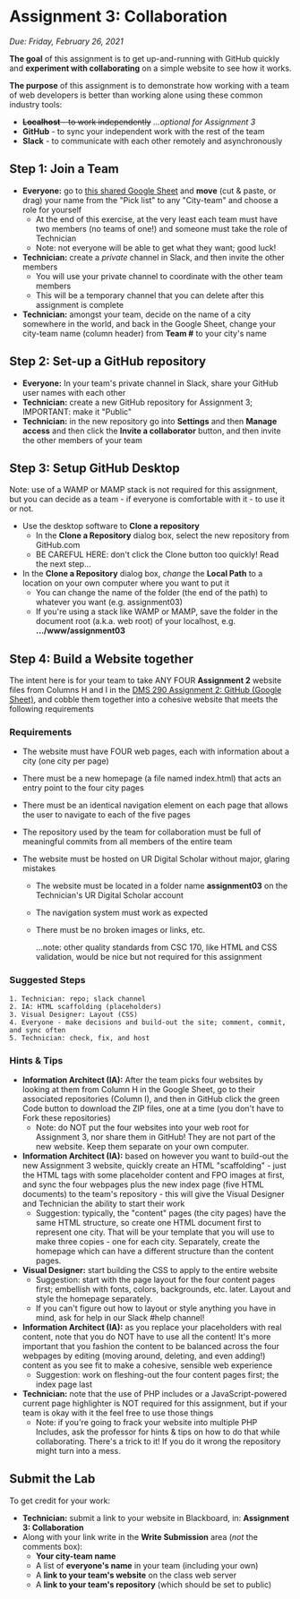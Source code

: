 # Assignment 3: Collaboration

*Due: Friday, February 26, 2021*

**The goal** of this assignment is to get up-and-running with GitHub quickly and **experiment with collaborating** on a simple website to see how it works.

**The purpose** of this assignment is to demonstrate how working with a team of web developers is better than working alone using these common industry tools:

- <s>**Localhost** - to work independently</s>&nbsp;*...optional for Assignment 3*
- **GitHub** - to sync your independent work with the rest of the team
- **Slack** - to communicate with each other remotely and asynchronously

## Step 1: Join a Team

- **Everyone:** go to [this shared Google Sheet](https://docs.google.com/spreadsheets/d/17hWZWyvZobvzQhYiwNjiSP8E1cHAMDaDE1f0p8tx7zs/edit#gid=0) and **move** (cut & paste, or drag) your name from the "Pick list" to any "City-team" and choose a role for yourself
  - At the end of this exercise, at the very least each team must have two members (no teams of one!) and someone must take the role of Technician
  - Note: not everyone will be able to get what they want; good luck!
- **Technician:** create a *private* channel in Slack, and then invite the other members
  - You will use your private channel to coordinate with the other team members
  - This will be a temporary channel that you can delete after this assignment is complete
- **Technician:** amongst your team, decide on the name of a city somewhere in the world, and back in the Google Sheet, change your city-team name (column header) from **Team #** to your city's name

## Step 2: Set-up a GitHub repository

- **Everyone:** In your team's private channel in Slack, share your GitHub user names with each other
- **Technician:** create a new GitHub repository for Assignment 3; IMPORTANT: make it "Public"
- **Technician:** in the new repository go into **Settings** and then **Manage access** and then click the **Invite a collaborator** button, and then invite the other members of your team

## Step 3: Setup GitHub Desktop

Note: use of a WAMP or MAMP stack is not required for this assignment, but you can decide as a team - if everyone is comfortable with it - to use it or not.  

- Use the desktop software to **Clone a repository** 
  - In the **Clone a Repository** dialog box, select the new repository from GitHub.com
  - BE CAREFUL HERE: don't click the Clone button too quickly!  Read the next step...
- In the **Clone a Repository** dialog box, *change* the **Local Path** to a location on your own computer where you want to put it
  - You can change the name of the folder (the end of the path) to whatever you want (e.g. assignment03)
  - If you're using a stack like WAMP or MAMP, save the folder in the document root (a.k.a. web root) of your localhost, e.g. **.../www/assignment03**

## Step 4: Build a Website together

The intent here is for your team to take ANY FOUR **Assignment 2** website files from Columns H and I in the [DMS 290 Assignment 2: GitHub (Google Sheet)](https://docs.google.com/spreadsheets/d/1rAZzYDRKwMR2A0Kp43eG-GwvD_hC88srLtbNwXHsvtM/edit#gid=0), and cobble them together into a cohesive website that meets the following requirements

### Requirements

- The website must have FOUR web pages, each with information about a city (one city per page)

- There must be a new homepage (a file named index.html) that acts an entry point to the four city pages

- There must be an identical navigation element on each page that allows the user to navigate to each of the five pages

- The repository used by the team for collaboration must be full of meaningful commits from all members of the entire team

- The website must be hosted on UR Digital Scholar without major, glaring mistakes

  - The website must be located in a folder name **assignment03** on the Technician's UR Digital Scholar account

  - The navigation system must work as expected

  - There must be no broken images or links, etc.

    ...note: other quality standards from CSC 170, like HTML and CSS validation, would be nice but not required for this assignment

### Suggested Steps

    1. Technician: repo; slack channel
    2. IA: HTML scaffolding (placeholders)
    3. Visual Designer: Layout (CSS)
    4. Everyone - make decisions and build-out the site; comment, commit, and sync often
    5. Technician: check, fix, and host

### Hints & Tips

- **Information Architect (IA):** After the team picks four websites by looking at them from Column H in the Google Sheet, go to their associated repositories (Column I), and then in GitHub click the green Code button to download the ZIP files, one at a time (you don't have to Fork these repositories)
  - Note: do NOT put the four websites into your web root for Assignment 3, nor share them in GitHub!  They are not part of the new website.  Keep them separate on your own computer.
- **Information Architect (IA):** based on however you want to build-out the new Assignment 3 website, quickly create an HTML "scaffolding" - just the HTML tags with some placeholder content and FPO images at first, and sync the four webpages plus the new index page (five HTML documents) to the team's repository - this will give the Visual Designer and Technician the ability to start their work
  - Suggestion: typically, the "content" pages (the city pages) have the same HTML structure, so create one HTML document first to represent one city.  That will be your template that you will use to make three copies - one for each city.  Separately, create the homepage which can have a different structure than the content pages.
- **Visual Designer:** start building the CSS to apply to the entire website
  - Suggestion: start with the page layout for the four content pages first; embellish with fonts, colors, backgrounds, etc. later.  Layout and style the homepage separately.
  - If you can't figure out how to layout or style anything you have in mind, ask for help in our Slack #help channel!
- **Information Architect (IA):** as you replace your placeholders with real content, note that you do NOT have to use all the content! It's more important that you fashion the content to be balanced across the four webpages by editing (moving around, deleting, and even adding!) content as you see fit to make a cohesive, sensible web experience
  - Suggestion: work on fleshing-out the four content pages first; the index page last
- **Technician:** note that the use of PHP includes or a JavaScript-powered current page highlighter is NOT required for this assignment, but if your team is okay with it the feel free to use those things
  - Note: if you're going to frack your website into multiple PHP Includes, ask the professor for hints & tips on how to do that while collaborating.  There's a trick to it!  If you do it wrong the repository might turn into a mess.

## Submit the Lab

To get credit for your work:

- **Technician:** submit a link to your website in Blackboard, in: **Assignment 3: Collaboration**
- Along with your link write in the **Write Submission** area (*not* the comments box):
  - **Your city-team name**
  - A list of **everyone's name** in your team (including your own)
  - A **link to your team's website** on the class web server
  - A **link to your team's repository** (which should be set to public)

